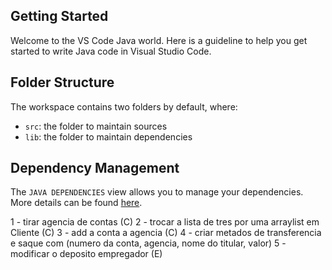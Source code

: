 ## Getting Started

Welcome to the VS Code Java world. Here is a guideline to help you get started to write Java code in Visual Studio Code.

## Folder Structure

The workspace contains two folders by default, where:

- `src`: the folder to maintain sources
- `lib`: the folder to maintain dependencies

## Dependency Management

The `JAVA DEPENDENCIES` view allows you to manage your dependencies. More details can be found [here](https://github.com/microsoft/vscode-java-pack/blob/master/release-notes/v0.9.0.md#work-with-jar-files-directly).


1 - tirar agencia de contas (C)
2 - trocar a lista de tres por uma arraylist em Cliente  (C)
3 - add a conta a agencia (C)
4 - criar metados de transferencia e saque com (numero da conta, agencia, nome do titular, valor)
5 - modificar o deposito empregador (E)
